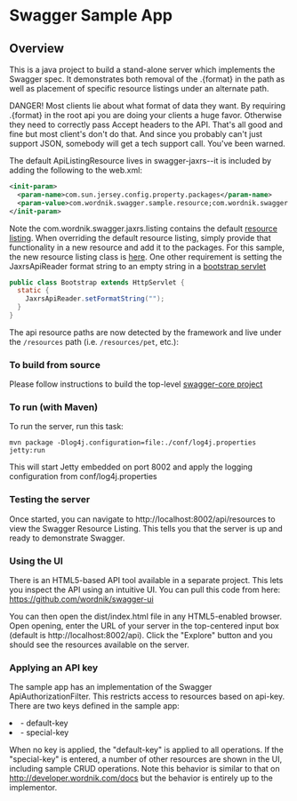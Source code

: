 # Swagger Sample App

## Overview
This is a java project to build a stand-alone server which implements the Swagger spec.  It demonstrates both
removal of the .{format} in the path as well as placement of specific resource listings under an alternate path.

DANGER!  Most clients lie about what format of data they want.  By requiring .{format} in the root api you
are doing your clients a huge favor.  Otherwise they need to correctly pass Accept headers to the API.  That's 
all good and fine but most client's don't do that.  And since you probably can't just support JSON, somebody will
get a tech support call.  You've been warned.

The default ApiListingResource lives in swagger-jaxrs--it is included by adding the following to the web.xml:

```xml
<init-param>
  <param-name>com.sun.jersey.config.property.packages</param-name>
  <param-value>com.wordnik.swagger.sample.resource;com.wordnik.swagger.jaxrs.listing;</param-value>
</init-param>
```

Note the com.wordnik.swagger.jaxrs.listing contains the default [resource listing](https://github.com/wordnik/swagger-core/blob/master/modules/swagger-jaxrs/src/main/scala/com/wordnik/swagger/jaxrs/listing/ApiListingResource.scala).
When overriding the default resource listing, simply provide that functionality in a new resource and add it to
the packages.  For this sample, the new resource listing class is [here](https://github.com/wordnik/swagger-core/blob/master/samples/java-alt-resource-listing/src/main/java/com/wordnik/swagger/sample/resource/ApiListingResource.java).
One other requirement is setting the JaxrsApiReader format string to an empty string in a [bootstrap servlet](https://github.com/wordnik/swagger-core/blob/master/samples/java-alt-resource-listing/src/main/java/com/wordnik/swagger/sample/Bootstrap.java)

```java
public class Bootstrap extends HttpServlet {
  static {
    JaxrsApiReader.setFormatString("");
  }
}
```

The api resource paths are now detected by the framework and live under the `/resources` path (i.e. `/resources/pet`, etc.):

### To build from source
Please follow instructions to build the top-level [swagger-core project](https://github.com/wordnik/swagger-core)

### To run (with Maven)
To run the server, run this task:

```
mvn package -Dlog4j.configuration=file:./conf/log4j.properties jetty:run
```

This will start Jetty embedded on port 8002 and apply the logging configuration from conf/log4j.properties

### Testing the server
Once started, you can navigate to http://localhost:8002/api/resources to view the Swagger Resource Listing.
This tells you that the server is up and ready to demonstrate Swagger.

### Using the UI
There is an HTML5-based API tool available in a separate project.  This lets you inspect the API using an 
intuitive UI.  You can pull this code from here:  https://github.com/wordnik/swagger-ui

You can then open the dist/index.html file in any HTML5-enabled browser.  Open opening, enter the
URL of your server in the top-centered input box (default is http://localhost:8002/api).  Click the "Explore" 
button and you should see the resources available on the server.

### Applying an API key
The sample app has an implementation of the Swagger ApiAuthorizationFilter.  This restricts access to resources
based on api-key.  There are two keys defined in the sample app:

<li>- default-key</li>

<li>- special-key</li>

When no key is applied, the "default-key" is applied to all operations.  If the "special-key" is entered, a
number of other resources are shown in the UI, including sample CRUD operations.  Note this behavior is similar
to that on http://developer.wordnik.com/docs but the behavior is entirely up to the implementor.